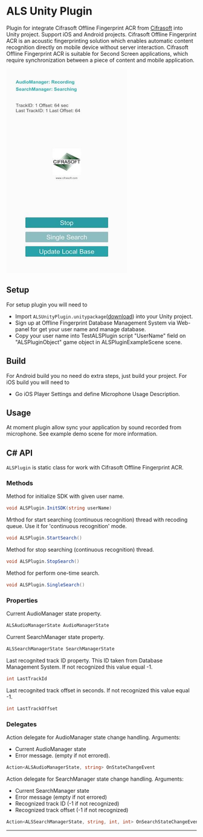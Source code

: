 # ALS Unity Plugin

Plugin for integrate Cifrasoft Offline Fingerprint ACR from [Cifrasoft](http://www.cifrasoft.com/) into Unity project. Support iOS and Android projects. Cifrasoft Offline Fingerprint ACR is an acoustic fingerprinting solution which enables automatic content recognition directly on mobile device without server interaction.
Cifrasoft Offline Fingerprint ACR is suitable for Second Screen applications, which require synchronization between a piece of content and mobile application.

<img src="https://github.com/itmo-escience/als-unity-plugin/raw/master/Examples/screenshot.jpg" width="320" height="540">

## Setup
For setup plugin you will need to

- Import `ALSUnityPlugin.unitypackage`([download](https://github.com/itmo-escience/als-unity-plugin/releases/download/1.0.0/ALSUnityPlugin.unitypackage)) into your Unity project.
- Sign up at Offline Fingerprint Database Management System via Web-panel for get your user name and manage database.
- Copy your user name into TestALSPlugin script "UserName" field on "ALSPluginObject" game object in ALSPluginExampleScene scene.

## Build 
For Android build you no need do extra steps, just build your project. For iOS build you will need to
- Go iOS Player Settings and define Microphone Usage Description.

## Usage
At moment plugin allow sync your application by sound recorded from microphone. See example demo scene for more information.

## C# API
`ALSPlugin` is static class for work with Cifrasoft Offline Fingerprint ACR.

### Methods
Method for initialize SDK with given user name.
```c#
void ALSPlugin.InitSDK(string userName)
```
Mrthod for start searching (continuous recognition) thread with recoding queue. Use it for 'continuous recognition' mode.
```c#
void ALSPlugin.StartSearch()
```
Method for stop searching (continuous recognition) thread.
```c#
void ALSPlugin.StopSearch()
```
Method for perform one-time search.
```c#
void ALSPlugin.SingleSearch()
``` 

### Properties
Current AudioManager state property.
```c#
ALSAudioManagerState AudioManagerState
```
Current SearchManager state property.
```c#
ALSSearchManagerState SearchManagerState
```
Last recognited track ID property. This ID taken from Database Management System. If not recognized this value equal -1.
```c#
int LastTrackId
``` 
Last recognited track offset in seconds. If not recognized this value equal -1.
```c#
int LastTrackOffset
``` 

### Delegates
Action delegate for AudioManager state change handling.
Arguments:
- Current AudioManager state
- Error message. (empty if not errored).
```c#
Action<ALSAudioManagerState, string> OnStateChangeEvent
```

Action delegate for SearchManager state change handling. 
Arguments:
- Current SearchManager state
- Error message (empty if not errored)
- Recognized track ID (-1 if not recognized)
- Recognized track offset (-1 if not recognized)
```c#
Action<ALSSearchManagerState, string, int, int> OnSearchStateChangeEvent;
```

----
